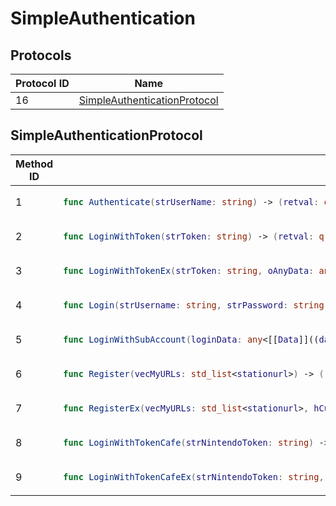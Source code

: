 # SimpleAuthentication

## Protocols

<!-- INSERT protocol_idx START -->
| Protocol ID | Name |
|-------------|------|
| 16 | [SimpleAuthenticationProtocol](#simpleauthenticationprotocol) |
<!-- INSERT protocol_idx END -->

<!-- INSERT protocols START -->
## SimpleAuthenticationProtocol
<table><thead><tr><th>Method ID</th><th>Signature</th></tr></thead>
<tbody>
<tr><td>1</td><td>

```swift
func Authenticate(strUserName: string) -> (retval: qresult, pidPrincipal: uint32, pConnectionData: [[RVConnectionData]]((rvconnectiondata)), strReturnMsg: string)
```

</td></tr>
<tr><td>2</td><td>

```swift
func LoginWithToken(strToken: string) -> (retval: qresult, pidPrincipal: uint32, pConnectionData: [[RVConnectionData]]((rvconnectiondata)), strReturnMsg: string)
```

</td></tr>
<tr><td>3</td><td>

```swift
func LoginWithTokenEx(strToken: string, oAnyData: any<[[Data]]((data)), string>) -> (retval: qresult, pidPrincipal: uint32, pConnectionData: [[RVConnectionData]]((rvconnectiondata)), strReturnMsg: string)
```

</td></tr>
<tr><td>4</td><td>

```swift
func Login(strUsername: string, strPassword: string) -> (retval: qresult, pidPrincipal: uint32, pConnectionData: [[RVConnectionData]]((rvconnectiondata)), strReturnMsg: string)
```

</td></tr>
<tr><td>5</td><td>

```swift
func LoginWithSubAccount(loginData: any<[[Data]]((data)), string>) -> (retval: qresult, pidPrincipal: uint32, pConnectionData: [[RVConnectionData]]((rvconnectiondata)), strReturnMsg: string)
```

</td></tr>
<tr><td>6</td><td>

```swift
func Register(vecMyURLs: std_list<stationurl>) -> (retval: qresult, pidConnectionID: uint32, urlPublic: stationurl)
```

</td></tr>
<tr><td>7</td><td>

```swift
func RegisterEx(vecMyURLs: std_list<stationurl>, hCustomData: any<[[Data]]((data)), string>) -> (retval: qresult, pidConnectionID: uint32, urlPublic: stationurl)
```

</td></tr>
<tr><td>8</td><td>

```swift
func LoginWithTokenCafe(strNintendoToken: string) -> (retval: qresult, pidPrincipal: uint32, pConnectionData: [[RVConnectionData]]((rvconnectiondata)), strReturnMsg: string)
```

</td></tr>
<tr><td>9</td><td>

```swift
func LoginWithTokenCafeEx(strNintendoToken: string, oAnyData: any<[[Data]]((data)), string>) -> (retval: qresult, pidPrincipal: uint32, pConnectionData: [[RVConnectionData]]((rvconnectiondata)), strReturnMsg: string)
```

</td></tr>
</tbody></table>
<!-- INSERT protocols END -->
